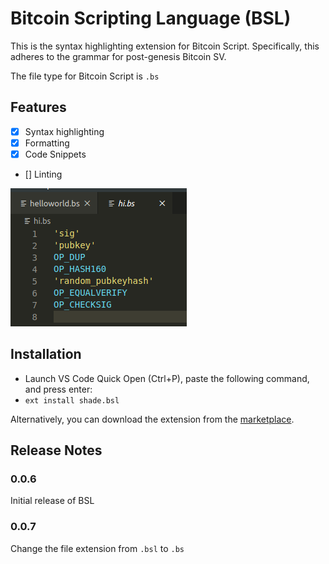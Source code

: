 # Bitcoin Scripting Language (BSL)

This is the syntax highlighting extension for Bitcoin Script. Specifically, this adheres to the grammar for post-genesis Bitcoin SV.

The file type for Bitcoin Script is `.bs`

## Features
- [x] Syntax highlighting
- [x] Formatting
- [x] Code Snippets
- [] Linting


![Syntax highlighting](images/syntax-highlight.png)

## Installation
* Launch VS Code Quick Open (Ctrl+P), paste the following command, and press enter:
* `ext install shade.bsl`

Alternatively, you can download the extension from the [marketplace](https://marketplace.visualstudio.com/items?itemName=shade.bsl).

## Release Notes

### 0.0.6
Initial release of BSL

### 0.0.7
Change the file extension from `.bsl` to `.bs`